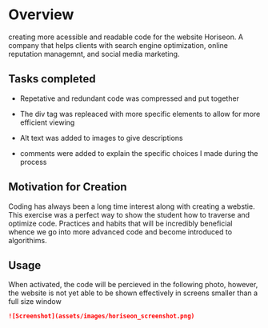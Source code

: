 # Overview

creating more acessible and readable code for the website Horiseon. A company that helps clients with search engine optimization, online reputation managemnt, and social media marketing.

## Tasks completed

* Repetative and redundant code was compressed and put together

* The div tag was repleaced with more specific elements to allow for more efficient viewing

* Alt text was added to images to give descriptions

* comments were added to explain the specific choices I made during the process

 
 ##  Motivation for Creation

 Coding has always been a long time interest along with creating a webstie. This exercise was a perfect way to show the student how to traverse and optimize code. Practices and habits that will be incredibly beneficial whence we go into more advanced code and become introduced to algorithims.

 ## Usage

 When activated, the code will be percieved in the following photo, however, the website is not yet able to be shown effectively in screens smaller than a full size window 

```md
![Screenshot](assets/images/horiseon_screenshot.png)
```
